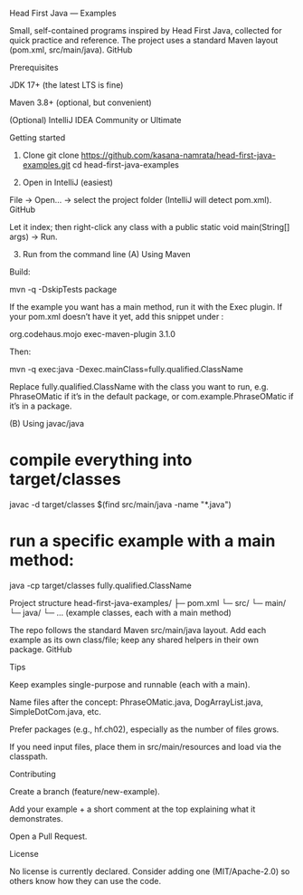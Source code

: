Head First Java — Examples

Small, self-contained programs inspired by Head First Java, collected for quick practice and reference.
The project uses a standard Maven layout (pom.xml, src/main/java). 
GitHub

Prerequisites

JDK 17+ (the latest LTS is fine)

Maven 3.8+ (optional, but convenient)

(Optional) IntelliJ IDEA Community or Ultimate

Getting started
1) Clone
git clone https://github.com/kasana-namrata/head-first-java-examples.git
cd head-first-java-examples

2) Open in IntelliJ (easiest)

File → Open… → select the project folder (IntelliJ will detect pom.xml). 
GitHub

Let it index; then right-click any class with a public static void main(String[] args) → Run.

3) Run from the command line
(A) Using Maven

Build:

mvn -q -DskipTests package


If the example you want has a main method, run it with the Exec plugin. If your pom.xml doesn’t have it yet, add this snippet under <build><plugins>:

<plugin>
  <groupId>org.codehaus.mojo</groupId>
  <artifactId>exec-maven-plugin</artifactId>
  <version>3.1.0</version>
</plugin>


Then:

mvn -q exec:java -Dexec.mainClass=fully.qualified.ClassName


Replace fully.qualified.ClassName with the class you want to run, e.g. PhraseOMatic if it’s in the default package, or com.example.PhraseOMatic if it’s in a package.

(B) Using javac/java
# compile everything into target/classes
javac -d target/classes $(find src/main/java -name "*.java")

# run a specific example with a main method:
java -cp target/classes fully.qualified.ClassName

Project structure
head-first-java-examples/
├─ pom.xml
└─ src/
   └─ main/
      └─ java/
         └─ … (example classes, each with a main method)


The repo follows the standard Maven src/main/java layout. Add each example as its own class/file; keep any shared helpers in their own package. 
GitHub

Tips

Keep examples single-purpose and runnable (each with a main).

Name files after the concept: PhraseOMatic.java, DogArrayList.java, SimpleDotCom.java, etc.

Prefer packages (e.g., hf.ch02), especially as the number of files grows.

If you need input files, place them in src/main/resources and load via the classpath.

Contributing

Create a branch (feature/new-example).

Add your example + a short comment at the top explaining what it demonstrates.

Open a Pull Request.

License

No license is currently declared. Consider adding one (MIT/Apache-2.0) so others know how they can use the code.
